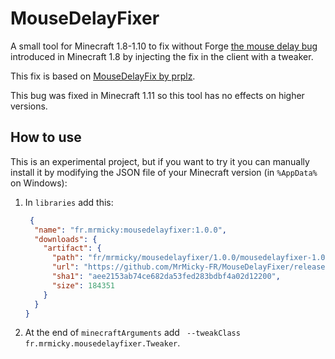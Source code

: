 # MouseDelayFixer

A small tool for Minecraft 1.8-1.10 to fix without Forge [the mouse delay bug](https://bugs.mojang.com/browse/MC-67665) introduced in Minecraft 1.8 by injecting the fix in the client with a tweaker.

This fix is based on [MouseDelayFix by prplz](https://github.com/prplz/MouseDelayFix/).

This bug was fixed in Minecraft 1.11 so this tool has no effects on higher versions.

## How to use

This is an experimental project, but if you want to try it you can manually install it by modifying the JSON file of your Minecraft version (in `%AppData%` on Windows):
1. In `libraries` add this:
    ```json
     {
      "name": "fr.mrmicky:mousedelayfixer:1.0.0",
      "downloads": {
        "artifact": {
          "path": "fr/mrmicky/mousedelayfixer/1.0.0/mousedelayfixer-1.0.0.jar",
          "url": "https://github.com/MrMicky-FR/MouseDelayFixer/releases/download/v1.0.0/mousedelayfixer-1.0.0.jar",
          "sha1": "aee2153ab74ce682da53fed283bdbf4a02d12200",
          "size": 184351
        }
      }
    }
    ```
1. At the end of `minecraftArguments` add ` --tweakClass fr.mrmicky.mousedelayfixer.Tweaker`.
